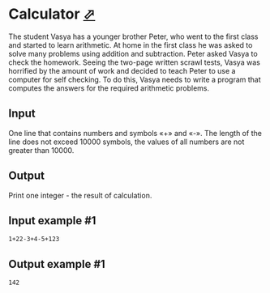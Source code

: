 # Calculator [⬀](https://www.e-olymp.com/ru/problems/1427)
The student Vasya has a younger brother Peter, who went to the first class and started to learn arithmetic. At home in the first class he was asked to solve many problems using addition and subtraction. Peter asked Vasya to check the homework. Seeing the two-page written scrawl tests, Vasya was horrified by the amount of work and decided to teach Peter to use a computer for self checking. To do this, Vasya needs to write a program that computes the answers for the required arithmetic problems.

## Input
One line that contains numbers and symbols «+» and «-». The length of the line does not exceed 10000 symbols, the values of all numbers are not greater than 10000.

## Output
Print one integer - the result of calculation.

## Input example #1
```
1+22-3+4-5+123
```

## Output example #1
```
142
```

